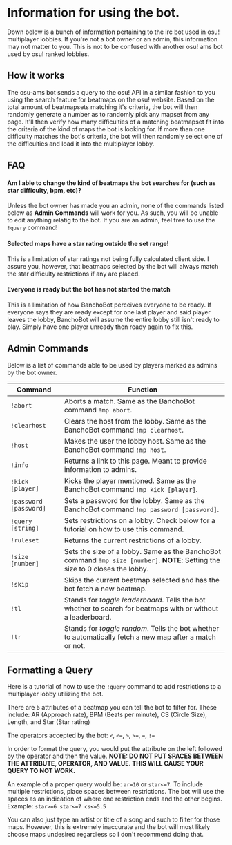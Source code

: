 # Information for using the bot.
Down below is a bunch of information pertaining to the irc bot used in osu! multiplayer lobbies. If you're not a bot owner or an admin, this information may not matter to you. This is not to be confused with another osu! ams bot used by osu! ranked lobbies.

## How it works
The osu-ams bot sends a query to the osu! API in a similar fashion to you using the search feature for beatmaps on the osu! website. Based on the total amount of beatmapsets matching it's criteria, the bot will then randomly generate a number as to randomly pick any mapset from any page. It'll then verify how many difficulties of a matching beatmapset fit into the criteria of the kind of maps the bot is looking for. If more than one difficulty matches the bot's criteria, the bot will then randomly select one of the difficulties and load it into the multiplayer lobby.

## FAQ
#### Am I able to change the kind of beatmaps the bot searches for (such as star difficulty, bpm, etc)?
Unless the bot owner has made you an admin, none of the commands listed below as **Admin Commands** will work for you. As such, you will be unable to edit anything relatig to the bot. If you are an admin, feel free to use the `!query` command!

#### Selected maps have a star rating outside the set range!
This is a limitation of star ratings not being fully calculated client side. I assure you, however, that beatmaps selected by the bot will always match the star difficulty restrictions if any are placed.

#### Everyone is ready but the bot has not started the match
This is a limitation of how BanchoBot perceives everyone to be ready. If everyone says they are ready except for one last player and said player leaves the lobby, BanchoBot will assume the entire lobby still isn't ready to play. Simply have one player unready then ready again to fix this.

## Admin Commands
Below is a list of commands able to be used by players marked as admins by the bot owner.

| Command | Function |
|---------|----------|
| `!abort` | Aborts a match. Same as the BanchoBot command `!mp abort`. |
| `!clearhost` | Clears the host from the lobby. Same as the BanchoBot command `!mp clearhost`. |
| `!host` | Makes the user the lobby host. Same as the BanchoBot command `!mp host`. |
| `!info` | Returns a link to this page. Meant to provide information to admins. |
| `!kick [player]` | Kicks the player mentioned. Same as the BanchoBot command `!mp kick [player]`. |
| `!password [password]` | Sets a password for the lobby. Same as the BanchoBot command `!mp password [password]`. |
| `!query [string]` | Sets restrictions on a lobby. Check below for a tutorial on how to use this command. |
| `!ruleset` | Returns the current restrictions of a lobby. |
| `!size [number]` | Sets the size of a lobby. Same as the BanchoBot command `!mp size [number]`. **NOTE**: Setting the size to 0 closes the lobby. |
| `!skip` | Skips the current beatmap selected and has the bot fetch a new beatmap. |
| `!tl` | Stands for *toggle leaderboard*. Tells the bot whether to search for beatmaps with or without a leaderboard. |
| `!tr` | Stands for *toggle random*. Tells the bot whether to automatically fetch a new map after a match or not. |

## Formatting a Query
Here is a tutorial of how to use the `!query` command to add restrictions to a multiplayer lobby utilizing the bot.

There are 5 attributes of a beatmap you can tell the bot to filter for. These include: AR (Approach rate), BPM (Beats per minute), CS (Circle Size), Length, and Star (Star rating)

The operators accepted by the bot: `<`, `<=`, `>`, `>=`, `=`, `!=`

In order to format the query, you would put the attribute on the left followed by the operator and then the value. **NOTE: DO NOT PUT SPACES BETWEEN THE ATTRIBUTE, OPERATOR, AND VALUE. THIS WILL CAUSE YOUR QUERY TO NOT WORK.**

An example of a proper query would be: `ar=10` or `star<=7`.
To include multiple restrictions, place spaces between restrictions. The bot will use the spaces as an indication of where one restriction ends and the other begins. Example: `star>=6 star<=7 cs<=5.5`

You can also just type an artist or title of a song and such to filter for those maps. However, this is extremely inaccurate and the bot will most likely choose maps undesired regardless so I don't recommend doing that.
